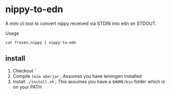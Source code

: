 # nippy-to-edn

A mini cli tool to convert nippy received via STDIN into edn on STDOUT.

Usage

```bash
cat frozen.nippy | nippy-to-edn
```

## install

1. Checkout ``
1. Compile `lein uberjar` ; Assumes you have leiningen installed
1. Install `./install.sh` ; This assumes you have a `$HOME/bin` folder which is on your PATH
